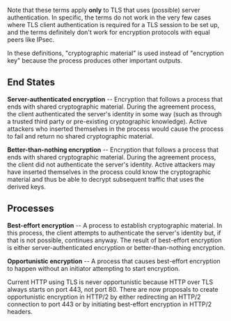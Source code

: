 Note that these terms apply **only** to TLS that uses (possible) server authentication. In specific, the terms do not work in the very few cases where TLS client authentication is required for a TLS session to be set up, and the terms definitely don't work for encryption protocols with equal peers like IPsec.

In these definitions, "cryptographic material" is used instead of "encryption key" because the process produces other important outputs.

## End States

**Server-authenticated encryption** -- Encryption that follows a process that ends with shared cryptographic material. During the agreement process, the client authenticated the server's identity in some way (such as through a trusted third party or pre-existing cryptographic knowledge). Active attackers who inserted themselves in the process would cause the process to fail and return no shared cryptographic material. 

**Better-than-nothing encryption** -- Encryption that follows a process that ends with shared cryptographic material. During the agreement process, the client did not authenticate the server's identity. Active attackers may have inserted themselves in the process could know the cryptographic material and thus be able to decrypt subsequent traffic that uses the derived keys. 

## Processes

**Best-effort encryption** -- A process to establish cryptographic material. In this process, the client attempts to authenticate the server's identity but, if that is not possible, continues anyway. The result of best-effort encryption is either server-authenticated encryption or better-than-nothing encryption.

**Opportunistic encryption** -- A process that causes best-effort encryption to happen without an initiator attempting to start encryption.

Current HTTP using TLS is never opportunistic because HTTP over TLS always starts on port 443, not port 80. There are now proposals to create opportunistic encryption in HTTP/2 by either redirecting an HTTP/2 connection to port 443 or by initiating best-effort encryption in HTTP/2 headers.
